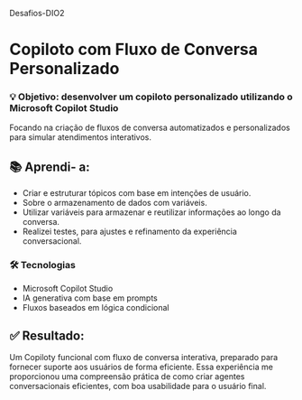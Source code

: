  Desafios-DIO2
# Copiloto com Fluxo de Conversa Personalizado 

### 💡 Objetivo: desenvolver um copiloto personalizado utilizando o Microsoft Copilot Studio
Focando na criação de fluxos de conversa automatizados e personalizados para simular atendimentos interativos.
## 📚  Aprendi- a:

- Criar e estruturar tópicos com base em intenções de usuário.
- Sobre o armazenamento de dados com variáveis.
- Utilizar variáveis para armazenar e reutilizar informações ao longo da conversa.
- Realizei testes, para ajustes e refinamento da experiência conversacional.

### 🛠️ Tecnologias

- Microsoft Copilot Studio
- IA generativa com base em prompts
- Fluxos baseados em lógica condicional


## ✅ **Resultado:**
Um Copiloty funcional com fluxo de conversa interativa, preparado para  fornecer suporte aos usuários de forma eficiente.
Essa experiência me proporcionou uma compreensão prática de como criar agentes conversacionais eficientes, com boa usabilidade para o usuário final.
